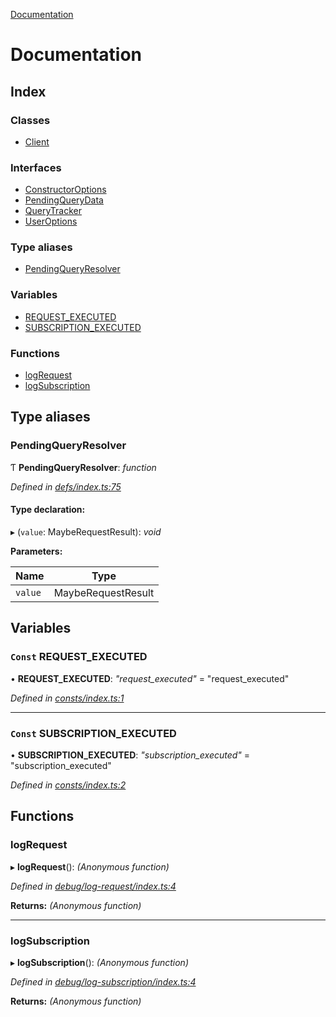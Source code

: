 [Documentation](README.md)

# Documentation

## Index

### Classes

* [Client](classes/client.md)

### Interfaces

* [ConstructorOptions](interfaces/constructoroptions.md)
* [PendingQueryData](interfaces/pendingquerydata.md)
* [QueryTracker](interfaces/querytracker.md)
* [UserOptions](interfaces/useroptions.md)

### Type aliases

* [PendingQueryResolver](README.md#pendingqueryresolver)

### Variables

* [REQUEST_EXECUTED](README.md#const-request_executed)
* [SUBSCRIPTION_EXECUTED](README.md#const-subscription_executed)

### Functions

* [logRequest](README.md#logrequest)
* [logSubscription](README.md#logsubscription)

## Type aliases

###  PendingQueryResolver

Ƭ **PendingQueryResolver**: *function*

*Defined in [defs/index.ts:75](https://github.com/badbatch/graphql-box/blob/c4347cf/packages/client/src/defs/index.ts#L75)*

#### Type declaration:

▸ (`value`: MaybeRequestResult): *void*

**Parameters:**

Name | Type |
------ | ------ |
`value` | MaybeRequestResult |

## Variables

### `Const` REQUEST_EXECUTED

• **REQUEST_EXECUTED**: *"request_executed"* = "request_executed"

*Defined in [consts/index.ts:1](https://github.com/badbatch/graphql-box/blob/c4347cf/packages/client/src/consts/index.ts#L1)*

___

### `Const` SUBSCRIPTION_EXECUTED

• **SUBSCRIPTION_EXECUTED**: *"subscription_executed"* = "subscription_executed"

*Defined in [consts/index.ts:2](https://github.com/badbatch/graphql-box/blob/c4347cf/packages/client/src/consts/index.ts#L2)*

## Functions

###  logRequest

▸ **logRequest**(): *(Anonymous function)*

*Defined in [debug/log-request/index.ts:4](https://github.com/badbatch/graphql-box/blob/c4347cf/packages/client/src/debug/log-request/index.ts#L4)*

**Returns:** *(Anonymous function)*

___

###  logSubscription

▸ **logSubscription**(): *(Anonymous function)*

*Defined in [debug/log-subscription/index.ts:4](https://github.com/badbatch/graphql-box/blob/c4347cf/packages/client/src/debug/log-subscription/index.ts#L4)*

**Returns:** *(Anonymous function)*
